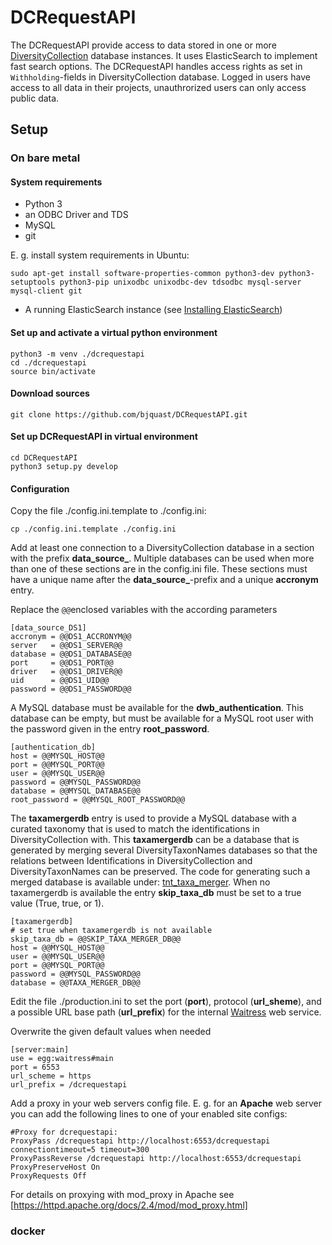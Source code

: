 # DCRequestAPI

The DCRequestAPI provide access to data stored in one or more [DiversityCollection](https://www.diversityworkbench.net/dwb_main.html) database instances. 
It uses ElasticSearch to implement fast search options. The DCRequestAPI handles access rights as set in `Withholding`-fields in DiversityCollection database.
Logged in users have access to all data in their projects, unauthrorized users can only access public data.


## Setup

### On bare metal

#### System requirements

 - Python 3
 - an ODBC Driver and TDS
 - MySQL
 - git

E. g. install system requirements in Ubuntu:

    sudo apt-get install software-properties-common python3-dev python3-setuptools python3-pip unixodbc unixodbc-dev tdsodbc mysql-server mysql-client git


 - A running ElasticSearch instance (see [Installing ElasticSearch](https://www.elastic.co/guide/en/elasticsearch/reference/current/install-elasticsearch.html))


#### Set up and activate a virtual python environment

    python3 -m venv ./dcrequestapi
    cd ./dcrequestapi
    source bin/activate

#### Download sources

    git clone https://github.com/bjquast/DCRequestAPI.git


#### Set up DCRequestAPI in virtual environment

    cd DCRequestAPI
    python3 setup.py develop


#### Configuration

Copy the file ./config.ini.template to ./config.ini:

    cp ./config.ini.template ./config.ini

Add at least one connection to a DiversityCollection database in a section with the prefix **data_source_**. 
Multiple databases can be used when more than one of these sections are in the config.ini file. These sections must have a unique 
name after the **data_source_**-prefix and a unique **accronym** entry. 

Replace the `@@`enclosed variables with the according parameters

    [data_source_DS1]
    accronym = @@DS1_ACCRONYM@@
    server   = @@DS1_SERVER@@
    database = @@DS1_DATABASE@@
    port     = @@DS1_PORT@@
    driver   = @@DS1_DRIVER@@
    uid      = @@DS1_UID@@
    password = @@DS1_PASSWORD@@


A MySQL database must be available for the **dwb_authentication**. This database can be empty, but must be available for a MySQL root user with 
the password given in the entry **root_password**.    

    [authentication_db]
    host = @@MYSQL_HOST@@
    port = @@MYSQL_PORT@@
    user = @@MYSQL_USER@@
    password = @@MYSQL_PASSWORD@@
    database = @@MYSQL_DATABASE@@
    root_password = @@MYSQL_ROOT_PASSWORD@@

The **taxamergerdb** entry is used to provide a MySQL database with a curated taxonomy that is used to match the identifications 
in DiversityCollection with. This **taxamergerdb** can be a database that is generated by merging several DiversityTaxonNames databases so that the
relations between Identifications in DiversityCollection and DiversityTaxonNames can be preserved. 
The code for generating such a merged database is available under: [tnt_taxa_merger](https://github.com/ZFMK/tnt_taxa_merger). 
When no taxamergerdb is available the entry **skip_taxa_db** must be set to a true value (True, true, or 1).

    [taxamergerdb]
    # set true when taxamergerdb is not available
    skip_taxa_db = @@SKIP_TAXA_MERGER_DB@@
    host = @@MYSQL_HOST@@
    user = @@MYSQL_USER@@
    port = @@MYSQL_PORT@@
    password = @@MYSQL_PASSWORD@@
    database = @@TAXA_MERGER_DB@@


Edit the file ./production.ini to set the port (**port**), protocol (**url_sheme**), and a possible URL base path (**url_prefix**) for the internal [Waitress](https://docs.pylonsproject.org/projects/waitress/en/stable/index.html) web service.


Overwrite the given default values when needed

    [server:main]
    use = egg:waitress#main
    port = 6553
    url_scheme = https
    url_prefix = /dcrequestapi


Add a proxy in your web servers config file. E. g. for an **Apache** web server you can add the following lines to one of your enabled site configs:

    #Proxy for dcrequestapi:
    ProxyPass /dcrequestapi http://localhost:6553/dcrequestapi connectiontimeout=5 timeout=300
    ProxyPassReverse /dcrequestapi http://localhost:6553/dcrequestapi
    ProxyPreserveHost On
    ProxyRequests Off

For details on proxying with mod_proxy in Apache see [https://httpd.apache.org/docs/2.4/mod/mod_proxy.html]

### docker
